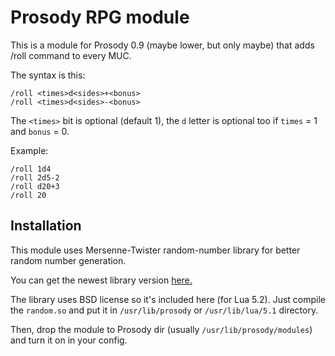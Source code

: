 Prosody RPG module
==================

This is a module for Prosody 0.9 (maybe lower, but only maybe) that adds /roll command to every MUC.

The syntax is this:

    /roll <times>d<sides>+<bonus>
    /roll <times>d<sides>-<bonus>

The `<times>` bit is optional (default 1), the `d` letter is optional too if `times` = 1 and `bonus` = 0.

Example:

    /roll 1d4
    /roll 2d5-2
    /roll d20+3
    /roll 20

Installation
------------
This module uses Mersenne-Twister random-number library for better random number generation.

You can get the newest library version [here.](http://www.math.sci.hiroshima-u.ac.jp/~m-mat/MT/MT2002/emt19937ar.html)

The library uses BSD license so it's included here (for Lua 5.2). Just compile the `random.so` and put it in `/usr/lib/prosody` or `/usr/lib/lua/5.1` directory.

Then, drop the module to Prosody dir (usually `/usr/lib/prosody/modules`) and turn it on in your config.
